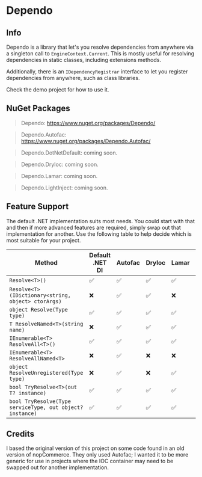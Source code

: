 # Dependo

## Info

Dependo is a library that let's you resolve dependencies from anywhere via a singleton call to `EngineContext.Current`. This is mostly useful for resolving dependencies in static classes, including extensions methods.

Additionally, there is an `IDependencyRegistrar` interface to let you register dependencies from anywhere, such as class libraries.

Check the demo project for how to use it.

## NuGet Packages
> Dependo: https://www.nuget.org/packages/Dependo/

> Dependo.Autofac: https://www.nuget.org/packages/Dependo.Autofac/

> Dependo.DotNetDefault: coming soon.

> Dependo.DryIoc: coming soon.

> Dependo.Lamar: coming soon.

> Dependo.LightInject: coming soon.

## Feature Support

The default .NET implementation suits most needs. You could start with that and then if more advanced features are required, simply swap out that implementation for another. Use the following table to help decide which is most suitable for your project.

| Method                                                             | Default .NET DI | Autofac | DryIoc | Lamar | LightInject |
|--------------------------------------------------------------------|------------------|---------|--------|--------|--------------|
| `Resolve<T>()`                                                     | ✅               | ✅      | ✅     | ✅     | ✅           |
| `Resolve<T>(IDictionary<string, object> ctorArgs)`                 | ❌               | ✅      | ✅     | ❌     | ❌           |
| `object Resolve(Type type)`                                       | ✅               | ✅      | ✅     | ✅     | ✅           |
| `T ResolveNamed<T>(string name)`                                   | ❌               | ✅      | ✅     | ✅     | ✅           |
| `IEnumerable<T> ResolveAll<T>()`                                   | ✅               | ✅      | ✅     | ✅     | ✅           |
| `IEnumerable<T> ResolveAllNamed<T>`                                | ❌               | ✅      | ❌     | ❌     | ❌           |
| `object ResolveUnregistered(Type type)`                            | ❌               | ✅      | ❌     | ✅     | ❌           |
| `bool TryResolve<T>(out T? instance)`                              | ✅               | ✅      | ✅     | ✅     | ✅           |
| `bool TryResolve(Type serviceType, out object? instance)`          | ✅               | ✅      | ✅     | ✅     | ✅           |

## Credits

I based the original version of this project on some code found in an old version of nopCommerce. They only used Autofac; I wanted it to be more generic for use in projects where the IOC container may need to be swapped out for another implementation.